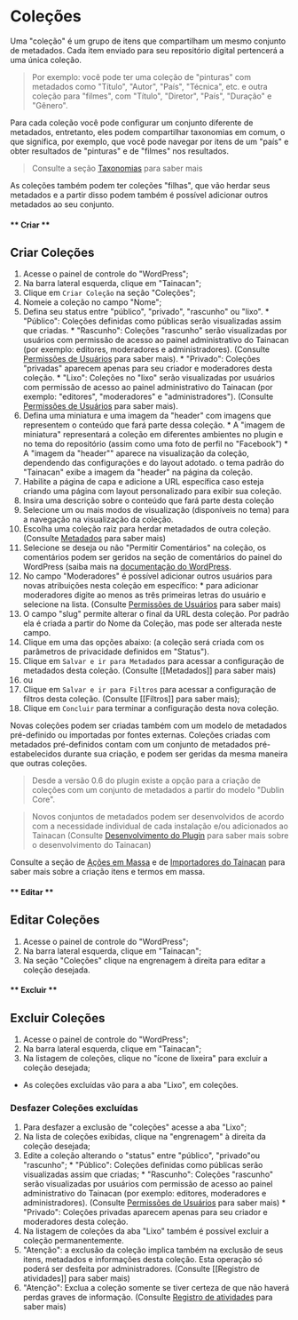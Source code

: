 # Coleções

Uma "coleção" é um grupo de itens que compartilham um mesmo conjunto de metadados. Cada item enviado para seu repositório digital pertencerá a uma única coleção.

> Por exemplo: você pode ter uma coleção de "pinturas" com metadados como "Título", "Autor", "País", "Técnica", etc. e outra coleção para "filmes", com "Título", "Diretor", "País", "Duração" e "Gênero".

Para cada coleção você pode configurar um conjunto diferente de metadados, entretanto, eles podem compartilhar taxonomias em comum, o que significa, por exemplo, que você pode navegar por itens de um "país" e obter resultados de "pinturas" e de "filmes" nos resultados.

> Consulte a seção [Taxonomias](#taxonomias) para saber mais

As coleções também podem ter coleções "filhas", que vão herdar seus metadados e a partir disso podem também é possível adicionar outros metadados ao seu conjunto.

<!-- tabs:start -->

#### ** Criar **

## Criar Coleções
1. Acesse o painel de controle do "WordPress";
2. Na barra lateral esquerda, clique em "Tainacan";
3. Clique em `Criar Coleção` na seção "Coleções";  
  1. Nomeie a coleção no campo "Nome";
  2. Defina seu status entre "público", "privado", "rascunho" ou "lixo". 
    * "Público": Coleções definidas como públicas serão visualizadas assim que criadas. 
    * "Rascunho": Coleções "rascunho" serão visualizadas por usuários com permissão de acesso ao painel administrativo do Tainacan (por exemplo: editores, moderadores e administradores). (Consulte [Permissões de Usuários](/pt-br/user-permission) para saber mais). 
    * "Privado": Coleções "privadas" aparecem apenas para seu criador e moderadores desta coleção. 
    * "Lixo": Coleções no "lixo" serão visualizadas por usuários com permissão de acesso ao painel administrativo do Tainacan (por exemplo: "editores", "moderadores" e "administradores"). (Consulte [Permissões de Usuários](/pt-br/user-permission) para saber mais). 
  3. Defina uma miniatura e uma imagem da "header" com imagens que representem o conteúdo que fará parte dessa coleção. 
    * A "imagem de miniatura" representará a coleção em diferentes ambientes no plugin e no tema do repositório (assim como uma foto de perfil no "Facebook")
    * A "imagem da "header"" aparece na visualização da coleção, dependendo das configurações e do layout adotado. o tema padrão do "Tainacan" exibe a imagem da "header" na página da coleção.  
  4. Habilite a página de capa e adicione a URL específica caso esteja criando uma página com layout personalizado para exibir sua coleção.
4. Insira uma descrição sobre o conteúdo que fará parte desta coleção
  5. Selecione um ou mais modos de visualização (disponíveis no tema) para a navegação na visualização da coleção. 
  6. Escolha uma coleção raiz para herdar metadados de outra coleção.  (Consulte [Metadados](/pt-br/metadada) para saber mais) 
  7. Selecione se deseja ou não "Permitir Comentários" na coleção, os comentários podem ser geridos na seção de comentários do painel do WordPress (saiba mais na [documentação do WordPress](https://codex.wordpress.org/pt-br:Painel_Coment%C3%A1rios). 
  8. No campo "Moderadores" é possível adicionar outros usuários para novas atribuições nesta coleção em específico:
    * para adicionar moderadores digite ao menos as três primeiras letras do usuário e selecione na lista.  (Consulte [Permissões de Usuários](/pt-br/user-permission) para saber mais)  
  9. O campo "slug" permite alterar o final da URL desta coleção. Por padrão ela é criada a partir do Nome da Coleção, mas pode ser alterada neste campo. 
5. Clique em uma das opções abaixo: (a coleção será criada com os parâmetros de privacidade definidos em "Status").
  10. Clique em `Salvar e ir para Metadados` para acessar a configuração de metadados desta coleção. (Consulte [[Metadados]] para saber mais) 
  11. ou
  12. Clique em `Salvar e ir para Filtros` para acessar a configuração de filtros desta coleção. (Consulte [[Filtros]] para saber mais); 
  13. Clique em `Concluir` para terminar a configuração desta nova coleção.

Novas coleções podem ser criadas também com um modelo de metadados pré-definido ou importadas por fontes externas.
Coleções criadas com metadados pré-definidos contam com um conjunto de metadados pré-estabelecidos durante sua criação, e podem ser geridas da mesma maneira que outras coleções. 
> Desde a versão 0.6 do plugin existe a opção para a criação de coleções com um conjunto de metadados a partir do modelo "Dublin Core".

> Novos conjuntos de metadados podem ser desenvolvidos de acordo com a necessidade individual de cada instalação e/ou adicionados ao Tainacan (Consulte [Desenvolvimento do Plugin](/pt-br/dev/) para saber mais sobre o desenvolvimento do Tainacan)

Consulte a seção de [Ações em Massa](/pt-br/bulk-edition) e de [Importadores do Tainacan](/pt-br/importers) para saber mais sobre a criação itens e termos em massa.

#### ** Editar **
## Editar Coleções
1. Acesse o painel de controle do "WordPress";
2. Na barra lateral esquerda, clique em "Tainacan";
3. Na seção "Coleções" clique na engrenagem à direita para editar a coleção desejada.

#### ** Excluir **
## Excluir Coleções
1. Acesse o painel de controle do "WordPress";
2. Na barra lateral esquerda, clique em "Tainacan";
3. Na listagem de coleções, clique no "ícone de lixeira" para excluir a coleção desejada;
  * As coleções excluídas vão para a aba "Lixo", em coleções.

### Desfazer Coleções excluídas
1. Para desfazer a exclusão de "coleções" acesse a aba "Lixo";
2. Na lista de coleções exibidas, clique na "engrenagem" à direita da coleção desejada;
  1. Edite a coleção alterando o "status" entre "público", "privado"ou "rascunho"; 
    * "Público": Coleções definidas como públicas serão visualizadas assim que criadas; 
    * "Rascunho": Coleções "rascunho" serão visualizadas por usuários com permissão de acesso ao painel administrativo do Tainacan (por exemplo: editores, moderadores e administradores). (Consulte [Permissões de Usuários](/pt-br/user-permission) para saber mais) 
    * "Privado": Coleções privadas aparecem apenas para seu criador e moderadores desta coleção. 
3. Na listagem de coleções da aba "Lixo" também é possível excluir a coleção permanentemente. 
  2. "Atenção": a exclusão da coleção implica também na exclusão de seus itens, metadados e informações desta coleção. Esta operação só poderá ser desfeita por administradores. (Consulte [[Registro de atividades]] para saber mais)
  3. "Atenção": Exclua a coleção somente se tiver certeza de que não haverá perdas graves de informação. (Consulte [Registro de atividades](/pt-br/activities) para saber mais)

<!-- tabs:end -->